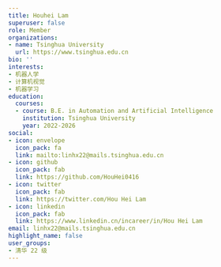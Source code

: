 ```yaml
---
title: Houhei Lam
superuser: false
role: Member
organizations:
- name: Tsinghua University
  url: https://www.tsinghua.edu.cn
bio: ''
interests:
- 机器人学
- 计算机视觉
- 机器学习
education:
  courses:
  - course: B.E. in Automation and Artificial Intelligence
    institution: Tsinghua University
    year: 2022-2026
social:
- icon: envelope
  icon_pack: fa
  link: mailto:linhx22@mails.tsinghua.edu.cn
- icon: github
  icon_pack: fab
  link: https://github.com/HouHei0416
- icon: twitter
  icon_pack: fab
  link: https://twitter.com/Hou Hei Lam
- icon: linkedin
  icon_pack: fab
  link: https://www.linkedin.cn/incareer/in/Hou Hei Lam
email: linhx22@mails.tsinghua.edu.cn
highlight_name: false
user_groups:
- 清华 22 级
---
```

